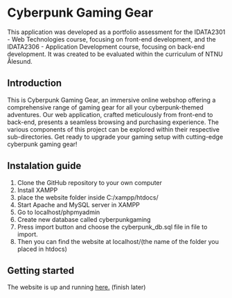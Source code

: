 # Cyberpunk Gaming Gear 

This application was developed as a portfolio assessment for the IDATA2301 - Web Technologies course, focusing on front-end development, and the IDATA2306 - Application Development course, focusing on back-end development. It was created to be evaluated within the curriculum of NTNU Ålesund.


## Introduction

This is Cyberpunk Gaming Gear, an immersive online webshop offering a comprehensive range of gaming gear for all your cyberpunk-themed adventures. Our web application, crafted meticulously from front-end to back-end, presents a seamless browsing and purchasing experience. The various components of this project can be explored within their respective sub-directories. Get ready to upgrade your gaming setup with cutting-edge cyberpunk gaming gear!

## Instalation guide
1. Clone the GitHub repository to your own computer
3. Install XAMPP
4. place the website folder inside C:/xampp/htdocs/
5. Start Apache and MySQL server in XAMPP
6. Go to localhost/phpmyadmin
7. Create new database called cyberpunkgaming
8. Press import button and choose the cyberpunk_db.sql file  in file to import.
9. Then you can find the website at localhost/(the name of the folder you placed in htdocs)


##  Getting started
The website is up and running [here.](https://cyberpunk.viddy.cc) (finish later)

